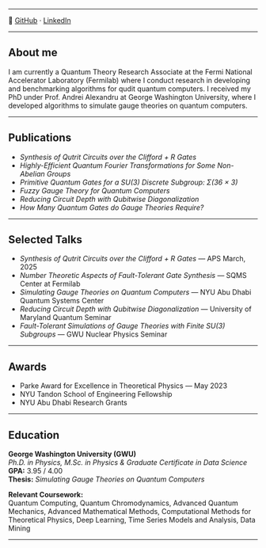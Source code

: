 

---

🔗 [GitHub](https://github.com/) · [LinkedIn](https://linkedin.com/)

---

## About me

I am currently a Quantum Theory Research Associate at the Fermi National Accelerator Laboratory (Fermilab) where I conduct research in developing and benchmarking algorithms for qudit quantum computers. I received my PhD under Prof. Andrei Alexandru at George Washington University, where I developed algorithms to simulate gauge theories on quantum computers.

---

## Publications

- *Synthesis of Qutrit Circuits over the Clifford + R Gates*  
- *Highly-Efficient Quantum Fourier Transformations for Some Non-Abelian Groups*  
- *Primitive Quantum Gates for a SU(3) Discrete Subgroup: Σ(36 × 3)*  
- *Fuzzy Gauge Theory for Quantum Computers*  
- *Reducing Circuit Depth with Qubitwise Diagonalization*  
- *How Many Quantum Gates do Gauge Theories Require?*  

---

## Selected Talks

- *Synthesis of Qutrit Circuits over the Clifford + R Gates* — APS March, 2025  
- *Number Theoretic Aspects of Fault-Tolerant Gate Synthesis* — SQMS Center at Fermilab  
- *Simulating Gauge Theories on Quantum Computers* — NYU Abu Dhabi Quantum Systems Center  
- *Reducing Circuit Depth with Qubitwise Diagonalization* — University of Maryland Quantum Seminar  
- *Fault-Tolerant Simulations of Gauge Theories with Finite SU(3) Subgroups* — GWU Nuclear Physics Seminar  

---

## Awards

- Parke Award for Excellence in Theoretical Physics — May 2023  
- NYU Tandon School of Engineering Fellowship  
- NYU Abu Dhabi Research Grants  

---

## Education

**George Washington University (GWU)**  
_Ph.D. in Physics, M.Sc. in Physics & Graduate Certificate in Data Science_  
**GPA:** 3.95 / 4.00  
**Thesis:** *Simulating Gauge Theories on Quantum Computers*  

**Relevant Coursework:**  
Quantum Computing, Quantum Chromodynamics, Advanced Quantum Mechanics, Advanced Mathematical Methods, Computational Methods for Theoretical Physics, Deep Learning, Time Series Models and Analysis, Data Mining

---


